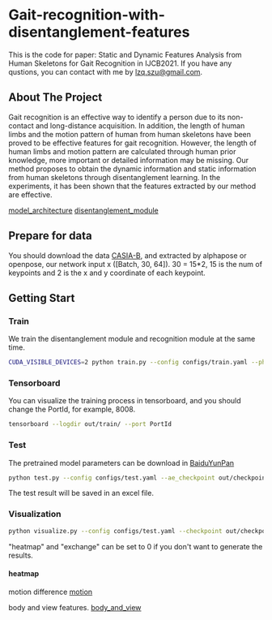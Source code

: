 # Gait-recognition-with-disentanglement-features
This is the code for paper: Static and Dynamic Features Analysis from Human Skeletons for Gait Recognition in IJCB2021. If you have any qustions, you can contact with me by lzq.szu@gmail.com.

## About The Project
Gait recognition is an effective way to identify a person due to its non-contact and long-distance acquisition. In addition, the length of human limbs and the motion pattern
of human from human skeletons have been proved to be effective features for gait recognition. However, the length of human limbs and motion pattern are calculated through
human prior knowledge, more important or detailed information may be missing. Our method proposes to obtain the dynamic information and static information from human skeletons through disentanglement learning. In the experiments, it has been shown that the features extracted by our method are effective.

[model_architecture](https://github.com/zq1335030905/Gait-recognition-with-disentanglement-features/blob/main/imgs/model_architecture_fixed.jpg)
[disentanglement_module](https://github.com/zq1335030905/Gait-recognition-with-disentanglement-features/blob/main/imgs/disentanglement-module.jpg)

## Prepare for data
You should download the data [CASIA-B](http://www.cbsr.ia.ac.cn/english/Gait%20Databases.asp), and extracted by alphapose or openpose, our network input x ([Batch, 30, 64]). 30 = 15*2, 15 is the num of keypoints and 2 is the x and y coordinate of each keypoint.

## Getting Start
### Train
  We train the disentanglement module and recognition module at the same time.
  ```sh
  CUDA_VISIBLE_DEVICES=2 python train.py --config configs/train.yaml --phase train
  ```
  
### Tensorboard
  You can visualize the training process in tensorboard, and you should change the PortId, for example, 8008. 
  ```sh
  tensorboard --logdir out/train/ --port PortId
  ```

### Test
The pretrained model parameters can be download in [BaiduYunPan](www.baidu.com)
  ```sh
  python test.py --config configs/test.yaml --ae_checkpoint out/checkpoints/autoencoder_00050000.pt --fc_checkpoint out/checkpoints/fc_00050000.pt
  ```
The test result will be saved in an excel file.

### Visualization
  ```sh
  python visualize.py --config configs/test.yaml --checkpoint out/checkpoints/autoencoder_00050000.pt --heatmap 1 --exchange 1
  ```
"heatmap" and "exchange" can be set to 0 if you don't want to generate the results.

#### heatmap
motion difference
[motion](https://github.com/zq1335030905/Gait-recognition-with-disentanglement-features/blob/main/imgs/motion.jpg)

body and view features.
[body_and_view](https://github.com/zq1335030905/Gait-recognition-with-disentanglement-features/blob/main/imgs/bodyandview.jpg)
